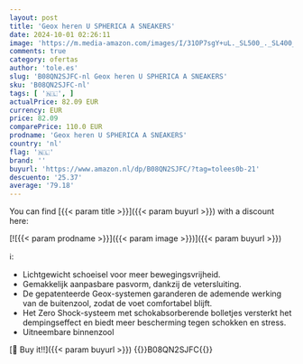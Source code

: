```yaml
---
layout: post
title: 'Geox heren U SPHERICA A SNEAKERS'
date: 2024-10-01 02:26:11
image: 'https://m.media-amazon.com/images/I/31OP7sgY+uL._SL500_._SL400_.jpg'
comments: true
category: ofertas
author: 'tole.es'
slug: 'B08QN2SJFC-nl Geox heren U SPHERICA A SNEAKERS'
sku: 'B08QN2SJFC-nl'
tags: [ '🇳🇱', ]
actualPrice: 82.09 EUR
currency: EUR
price: 82.09
comparePrice: 110.0 EUR
prodname: 'Geox heren U SPHERICA A SNEAKERS'
country: 'nl'
flag: '🇳🇱'
brand: ''
buyurl: 'https://www.amazon.nl/dp/B08QN2SJFC/?tag=tolees0b-21'
descuento: '25.37'
average: '79.18'
---
```


You can find [{{< param title >}}]({{< param buyurl >}}) with a discount here:

[![{{< param prodname >}}]({{< param image >}})]({{< param buyurl >}})

ℹ️:

- Lichtgewicht schoeisel voor meer bewegingsvrijheid.
- Gemakkelijk aanpasbare pasvorm, dankzij de vetersluiting.
- De gepatenteerde Geox-systemen garanderen de ademende werking van de buitenzool, zodat de voet comfortabel blijft.
- Het Zero Shock-systeem met schokabsorberende bolletjes versterkt het dempingseffect en biedt meer bescherming tegen schokken en stress.
- Uitneembare binnenzool

[🛒 Buy it!!]({{< param buyurl >}})
{{<world>}}B08QN2SJFC{{</world>}}
